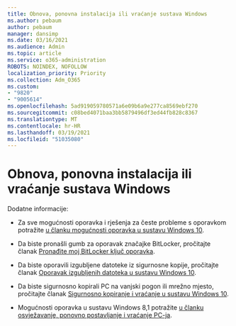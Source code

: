 ```yaml
---
title: Obnova, ponovna instalacija ili vraćanje sustava Windows
ms.author: pebaum
author: pebaum
manager: dansimp
ms.date: 03/16/2021
ms.audience: Admin
ms.topic: article
ms.service: o365-administration
ROBOTS: NOINDEX, NOFOLLOW
localization_priority: Priority
ms.collection: Adm_O365
ms.custom:
- "9820"
- "9005614"
ms.openlocfilehash: 5ad919059780571a6e09b6a9e277ca8569ebf270
ms.sourcegitcommit: c08bed4071baa3bb5879496df3ed44fb828c8367
ms.translationtype: MT
ms.contentlocale: hr-HR
ms.lasthandoff: 03/19/2021
ms.locfileid: "51035080"
---
```

# <a name="recover-reinstall-or-restore-windows"></a>Obnova, ponovna instalacija ili vraćanje sustava Windows

Dodatne informacije: 

- Za sve mogućnosti oporavka i rješenja za česte probleme s oporavkom potražite [u članku mogućnosti oporavka u sustavu Windows 10](https://support.microsoft.com/windows/recovery-options-in-windows-10-31ce2444-7de3-818c-d626-e3b5a3024da5#bkmk_section7).

- Da biste pronašli gumb za oporavak značajke BitLocker, pročitajte članak [Pronađite moj BitLocker ključ oporavka](https://support.microsoft.com/windows/find-my-bitlocker-recovery-key-fd2b3501-a4b9-61e9-f5e6-2a545ad77b3e).

- Da biste oporavili izgubljene datoteke iz sigurnosne kopije, pročitajte članak [Oporavak izgubljenih datoteka u sustavu Windows 10](https://support.microsoft.com/windows/recover-lost-files-on-windows-10-61f5b28a-f5b8-3cc2-0f8e-a63cb4e1d4c4).

- Da biste sigurnosno kopirali PC na vanjski pogon ili mrežno mjesto, pročitajte članak [Sigurnosno kopiranje i vraćanje u sustavu Windows 10](https://support.microsoft.com/windows/backup-and-restore-in-windows-10-352091d2-bb9d-3ea3-ed18-52ef2b88cbef).

- Mogućnosti oporavka u sustavu Windows 8,1 potražite [u članku osvježavanje, ponovno postavljanje i vraćanje PC-ja](https://support.microsoft.com/windows/how-to-refresh-reset-or-restore-your-pc-51391d9a-eb0a-84a7-69e4-c2c1fbceb8dd).